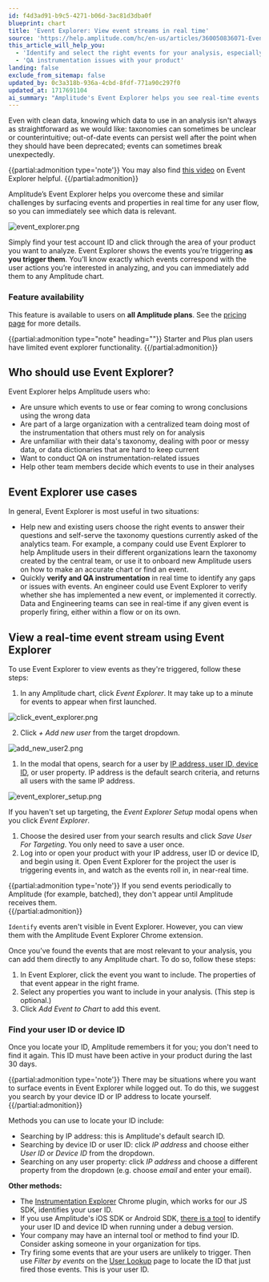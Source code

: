 ```yaml
---
id: f4d3ad91-b9c5-4271-b06d-3ac81d3dba0f
blueprint: chart
title: 'Event Explorer: View event streams in real time'
source: 'https://help.amplitude.com/hc/en-us/articles/360050836071-Event-Explorer-View-event-streams-in-real-time'
this_article_will_help_you:
  - 'Identify and select the right events for your analysis, especially when your events are not clearly labeled'
  - 'QA instrumentation issues with your product'
landing: false
exclude_from_sitemap: false
updated_by: 0c3a318b-936a-4cbd-8fdf-771a90c297f0
updated_at: 1717691104
ai_summary: "Amplitude's Event Explorer helps you see real-time events and properties to analyze relevant data. You can find and add events to charts as you trigger them. This feature is available on all Amplitude plans. Event Explorer is useful for choosing events, QA on instrumentation, and verifying event implementation. You can view events in real-time, search for users, and add events to charts. The tool helps you understand data taxonomy and identify gaps in events. Use Event Explorer to improve analysis accuracy and verify event implementation."
---
```

Even with clean data, knowing which data to use in an analysis isn't always as straightforward as we would like: taxonomies can sometimes be unclear or counterintuitive; out-of-date events can persist well after the point when they should have been deprecated; events can sometimes break unexpectedly.

{{partial:admonition type='note'}}
You may also find [this video](https://academy.amplitude.com/use-event-explorer-to-learn-about-your-taxonomy/1311428) on Event Explorer helpful.
{{/partial:admonition}}

Amplitude’s Event Explorer helps you overcome these and similar challenges by surfacing events and properties in real time for any user flow, so you can immediately see which data is relevant.

![event_explorer.png](/docs/output/img/charts/event-explorer-png.png)

Simply find your test account ID and click through the area of your product you want to analyze. Event Explorer shows the events you’re triggering **as you trigger them**. You’ll know exactly which events correspond with the user actions you’re interested in analyzing, and you can immediately add them to any Amplitude chart.

### Feature availability

This feature is available to users on **all Amplitude plans**. See the [pricing page](https://amplitude.com/pricing) for more details.

{{partial:admonition type="note" heading=""}}
Starter and Plus plan users have limited event explorer functionality.
{{/partial:admonition}}

## Who should use Event Explorer?

Event Explorer helps Amplitude users who: 

* Are unsure which events to use or fear coming to wrong conclusions using the wrong data
* Are part of a large organization with a centralized team doing most of the instrumentation that others must rely on for analysis
* Are unfamiliar with their data's taxonomy, dealing with poor or messy data, or data dictionaries that are hard to keep current
* Want to conduct QA on instrumentation-related issues
* Help other team members decide which events to use in their analyses

## Event Explorer use cases

In general, Event Explorer is most useful in two situations:

* Help new and existing users choose the right events to answer their questions and self-serve the taxonomy questions currently asked of the analytics team. For example, a company could use Event Explorer to help Amplitude users in their different organizations learn the taxonomy created by the central team, or use it to onboard new Amplitude users on how to make an accurate chart or find an event.
* Quickly **verify and QA instrumentation** in real time to identify any gaps or issues with events. An engineer could use Event Explorer to verify whether she has implemented a new event, or implemented it correctly. Data and Engineering teams can see in real-time if any given event is properly firing, either within a flow or on its own.

## View a real-time event stream using Event Explorer

To use Event Explorer to view events as they're triggered, follow these steps:

1. In any Amplitude chart, click *Event Explorer*. It may take up to a minute for events to appear when first launched.

![click_event_explorer.png](/docs/output/img/charts/click-event-explorer-png.png)

2. Click *+* *Add new user* from the target dropdown.

![add_new_user2.png](/docs/output/img/charts/add-new-user2-png.png)

1. In the modal that opens, search for a user by [IP address, user ID, device ID,](#find-your-user-id-or-device-id) or user property. IP address is the default search criteria, and returns all users with the same IP address.

![event_explorer_setup.png](/docs/output/img/charts/event-explorer-setup-png.png)

If you haven't set up targeting, the *Event Explorer Setup* modal opens when you click *Event Explorer*.

1. Choose the desired user from your search results and click *Save User For Targeting*. You only need to save a user once.
2. Log into or open your product with your IP address, user ID or device ID, and begin using it. Open Event Explorer for the project the user is triggering events in, and watch as the events roll in, in near-real time.   
  
{{partial:admonition type='note'}}
If you send events periodically to Amplitude (for example, batched), they don't appear until Amplitude receives them.   
{{/partial:admonition}}

`Identify` events aren't visible in Event Explorer. However, you can view them with the Amplitude Event Explorer Chrome extension.

Once you’ve found the events that are most relevant to your analysis, you can add them directly to any Amplitude chart. To do so, follow these steps:

1. In Event Explorer, click the event you want to include. The properties of that event appear in the right frame.
2. Select any properties you want to include in your analysis. (This step is optional.)
3. Click *Add Event to Chart* to add this event.

### Find your user ID or device ID

Once you locate your ID, Amplitude remembers it for you; you don't need to find it again. This ID must have been active in your product during the last 30 days.

{{partial:admonition type='note'}}
There may be situations where you want to surface events in Event Explorer while logged out. To do this, we suggest you search by your device ID or IP address to locate yourself.
{{/partial:admonition}}

Methods you can use to locate your ID include:

* Searching by IP address: this is Amplitude's default search ID.
* Searching by device ID or user ID: click *IP address* and choose either *User ID* or *Device ID* from the dropdown.
* Searching on any user property: click *IP address* and choose a different property from the dropdown (e.g. choose *email* and enter your email).

**Other methods:**

* The [Instrumentation Explorer](/docs/data/chrome-extension-debug) Chrome plugin, which works for our JS SDK, identifies your user ID.
* If you use Amplitude's iOS SDK or Android SDK, [there is a tool](https://www.docs.developers.amplitude.com/data/debugger/) to identify your user ID and device ID when running under a debug version.
* Your company may have an internal tool or method to find your ID. Consider asking someone in your organization for tips.
* Try firing some events that are your users are unlikely to trigger. Then use *Filter by events* on the [User Lookup](/docs/analytics/user-data-lookup) page to locate the ID that just fired those events. This is your user ID.